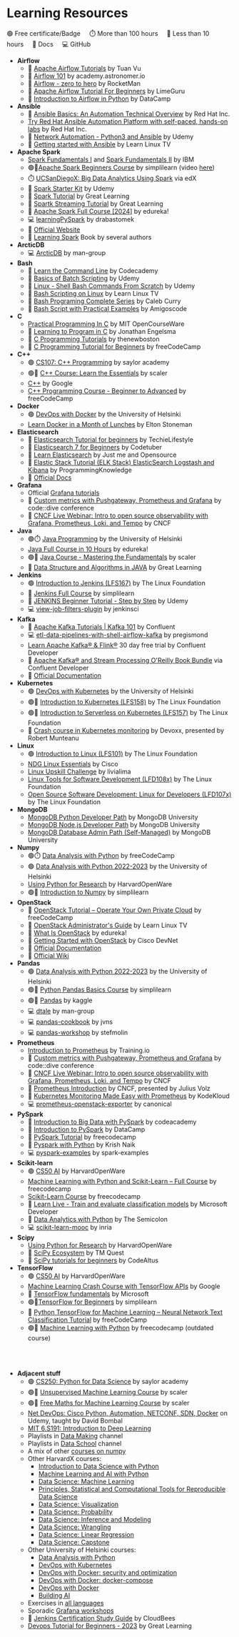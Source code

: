 # Learning Resources

🟢 Free certificate/Badge&nbsp;&nbsp;&nbsp;&nbsp;&nbsp;⏱️ More than 100 hours&nbsp;&nbsp;&nbsp;&nbsp;&nbsp;🤷 Less than 10 hours&nbsp;&nbsp;&nbsp;&nbsp;&nbsp;📖 Docs&nbsp;&nbsp;&nbsp;&nbsp;&nbsp;💻 GitHub

* __Airflow__
    * 🤷 [Apache Airflow Tutorials](https://www.youtube.com/playlist?list=PLYizQ5FvN6pvIOcOd6dFZu3lQqc6zBGp2) by Tuan Vu
    * 🤷 [Airflow 101](https://academy.astronomer.io/path/airflow-101) by academy.astronomer.io
    * 🤷 [Airflow - zero to hero](https://www.youtube.com/playlist?list=PLcoE64orFoVsyzbvfgiY5iNKo30fJ4IWm) by RocketMan
    * 🤷 [Apache Airflow Tutorial For Beginners](https://www.youtube.com/playlist?list=PL0Uw5OUr1nQgSQYQRB2_wyukpZ39cerxW) by LimeGuru
    * 🤷 [Introduction to Airflow in Python](https://app.datacamp.com/learn/courses/introduction-to-airflow-in-python) by DataCamp
* __Ansible__
    * 🤷 [Ansible Basics: An Automation Technical Overview](https://www.redhat.com/en/services/training/do007-ansible-essentials-simplicity-automation-technical-overview) by Red Hat Inc.
    * [Try Red Hat Ansible Automation Platform with self-paced, hands-on labs](https://www.redhat.com/en/engage/redhat-ansible-automation-202108061218?intcmp=7013a000003Sq0iAAC) by Red Hat Inc.
    * 🤷 [Network Automation - Python3 and Ansible](https://www.classcentral.com/course/udemy-network-automation-python3-and-ansible-feb--27664) by Udemy
    * 🤷 [Getting started with Ansible](https://www.youtube.com/playlist?list=PLT98CRl2KxKEUHie1m24-wkyHpEsa4Y70) by Learn Linux TV
* __Apache Spark__
    * [Spark Fundamentals I](https://www.classcentral.com/course/cognitive-class-spark-fundamentals-i-118518) and [Spark Fundamentals II](https://www.classcentral.com/course/cognitive-class-spark-fundamentals-ii-118543) by IBM
    * 🟢🤷[Apache Spark Beginners Course](https://www.simplilearn.com/learn-apache-spark-basics-free-course-skillup) by simplilearn (video [here](https://www.youtube.com/watch?v=dJOvUK2D6_w))
    * ⏱️ [UCSanDiegoX: Big Data Analytics Using Spark](https://www.edx.org/learn/big-data/the-university-of-california-san-diego-big-data-analytics-using-spark) via edX
    * 🤷 [Spark Starter Kit](https://www.udemy.com/course/sparkstarterkit/) by Udemy
    * 🤷 [Spark Tutorial](https://www.youtube.com/watch?v=zC9cnh8rJd0) by Great Learning
    * 🤷 [Spartk Streaming Tutorial](https://www.youtube.com/watch?v=rv9A7Y8qLOI) by Great Learning
    * 🤷 [Apache Spark Full Course [2024]](https://www.youtube.com/watch?v=xDEzSxlsUpU) by edureka!
    * 💻 [learningPySpark](https://github.com/drabastomek/learningPySpark) by drabastomek
    * 📖 [Official Website](https://spark.apache.org/docs/latest/)
    * 📖 [Learning Spark](https://pages.databricks.com/rs/094-YMS-629/images/LearningSpark2.0.pdf) Book by several authors
* __ArcticDB__
    * 💻 [ArcticDB](https://github.com/man-group/ArcticDBk) by man-group
* __Bash__
    * 🤷 [Learn the Command Line](https://www.codecademy.com/learn/learn-the-command-line) by Codecademy
    * 🤷 [Basics of Batch Scripting](https://www.udemy.com/course/basics-of-batch-scripting/) by Udemy
    * 🤷 [Linux - Shell Bash Commands From Scratch](https://www.udemy.com/course/bash-linux-command-from-scratch/) by Udemy
    * 🤷 [Bash Scripting on Linux](https://www.youtube.com/playlist?list=PLT98CRl2KxKGj-VKtApD8-zCqSaN2mD4w) by Learn Linux TV
    * 🤷 [Bash Programing Complete Series](https://www.youtube.com/playlist?list=PL_c9BZzLwBRLKiaJzaY4xdiBVz7j5fHgB) by Caleb Curry
    * 🤷 [Bash Script with Practical Examples](https://www.youtube.com/watch?v=TPRSJbtfK4M) by Amigoscode
* __C__
    * [Practical Programming In C](https://ocw.mit.edu/courses/6-087-practical-programming-in-c-january-iap-2010/) by MIT OpenCourseWare
    * 🤷 [Learning to Program in C](https://www.youtube.com/playlist?list=PLkB3phqR3X40reMCBYSoNUPbDvM4kybMs) by Jonathan Engelsma
    * 🤷 [C Programming Tutorials](https://www.youtube.com/playlist?list=PL6gx4Cwl9DGAKIXv8Yr6nhGJ9Vlcjyymq) by thenewboston
    * 🤷 [C Programming Tutorial for Beginners](https://www.youtube.com/watch?v=KJgsSFOSQv0) by freeCodeCamp
* __C++__
    * 🟢 [CS107: C++ Programming](https://learn.saylor.org/course/view.php?id=65) by saylor academy
    * 🟢🤷 [C++ Course: Learn the Essentials](https://www.scaler.com/topics/course/cpp-beginners/) by scaler
    * [C++](https://developers.google.com/edu/c++) by Google
    * [C++ Programming Course - Beginner to Advanced](https://www.youtube.com/watch?v=8jLOx1hD3_o) by freeCodeCamp
* __Docker__
    * 🟢 [DevOps with Docker](https://devopswithdocker.com/) by the University of Helsinki
    * [Learn Docker in a Month of Lunches](https://www.youtube.com/playlist?list=PLXl_isu8qxvmDOAnUkG5x16LzBzGzY_Ww) by Elton Stoneman
* __Elasticsearch__
    * 🤷 [Elasticsearch Tutorial for beginners](https://www.youtube.com/playlist?list=PLGZAAioH7ZlO7AstL9PZrqalK0fZutEXF) by TechieLifestyle
    * 🤷 [Elasticsearch 7 for Beginners](https://www.youtube.com/playlist?list=PLa6iDxjj_9qVaf5CsXWP-GAgZoVwKowjx) by Codetuber
    * 🤷 [Learn Elasticsearch](https://www.youtube.com/playlist?list=PL34sAs7_26wOgpqMW_0_E95k9tq2VkMOZ) by Just me and Opensource
    * 🤷 [Elastic Stack Tutorial (ELK Stack) ElasticSearch Logstash and Kibana](https://www.youtube.com/playlist?list=PLS1QulWo1RIYkDHcPXUtH4sqvQQMH3_TN) by ProgrammingKnowledge
    * 📖 [Official Docs](https://www.elastic.co/docs)
* __Grafana__
    * Official [Grafana tutorials](https://grafana.com/tutorials/)
    * 🤷 [Custom metrics with Pushgateway, Prometheus and Grafana](https://www.youtube.com/watch?v=w_jvj0QKrec) by code::dive conference
    * 🤷 [CNCF Live Webinar: Intro to open source observability with Grafana, Prometheus, Loki, and Tempo](https://www.youtube.com/watch?v=y5_pyqSxe5w) by CNCF
* __Java__
    * 🟢⏱️ [Java Programming](https://java-programming.mooc.fi/) by the University of Helsinki
    * [Java Full Course in 10 Hours](https://www.youtube.com/watch?v=hBh_CC5y8-s) by edureka!
    * 🟢🤷 [Java Course - Mastering the Fundamentals](https://www.scaler.com/topics/course/java-beginners/) by scaler
    * 🤷 [Data Structure and Algorithms in JAVA](https://www.youtube.com/watch?v=OWCao3Ul6n4) by Great Learning
* __Jenkins__
    * 🟢 [Introduction to Jenkins (LFS167)](https://training.linuxfoundation.org/training/introduction-to-jenkins-lfs167/) by The Linux Foundation
    * 🤷 [Jenkins Full Course](https://www.youtube.com/watch?v=FX322RVNGj4) by simplilearn   
    * 🤷 [JENKINS Beginner Tutorial - Step by Step](https://www.udemy.com/course/jenkins-beginner-tutorial-step-by-step/) by Udemy
    * 💻 [view-job-filters-plugin](https://github.com/jenkinsci/view-job-filters-plugin) by jenkinsci
* __Kafka__
    * 🤷 [Apache Kafka Tutorials | Kafka 101](https://www.youtube.com/playlist?list=PLa7VYi0yPIH0KbnJQcMv5N9iW8HkZHztH) by Confluent
    * 💻 [etl-data-pipelines-with-shell-airflow-kafka](https://github.com/pregismond/etl-data-pipelines-with-shell-airflow-kafka) by pregismond
    * [Learn Apache Kafka® & Flink®](https://developer.confluent.io/courses/#fundamentals) 30 day free trial by Confluent Developer
    * 📖 [Apache Kafka® and Stream Processing O'Reilly Book Bundle](https://www.confluent.io/apache-kafka-stream-processing-book-bundle/) via Confluent Developer
    * 📖 [Official Documentation](https://kafka.apache.org/documentation/)
* __Kubernetes__
    * 🟢 [DevOps with Kubernetes](https://devopswithkubernetes.com/) by the University of Helsinki
    * 🟢🤷 [Introduction to Kubernetes (LFS158)](https://training.linuxfoundation.org/training/introduction-to-kubernetes/) by The Linux Foundation
    * 🟢🤷 [Introduction to Serverless on Kubernetes (LFS157)](https://training.linuxfoundation.org/training/introduction-to-serverless-on-kubernetes-lfs157/) by The Linux Foundation
    * 🤷 [Crash course in Kubernetes monitoring](https://www.youtube.com/watch?v=dId543PzSsU) by Devoxx, presented by Robert Munteanu
* __Linux__
    * 🟢 [Introduction to Linux (LFS101)](https://training.linuxfoundation.org/training/introduction-to-linux/) by The Linux Foundation
    * [NDG Linux Essentials](https://www.netacad.com/courses/os-it/ndg-linux-essentials) by Cisco
    * [Linux Upskill Challenge](https://linuxupskillchallenge.org/) by livialima
    * [Linux Tools for Software Development (LFD108x)](https://training.linuxfoundation.org/training/linux-tools-for-software-development-lfd108x/) by The Linux Foundation
    * [Open Source Software Development: Linux for Developers (LFD107x)](https://training.linuxfoundation.org/training/open-source-software-development-linux-for-developers-lfd107x/) by The Linux Foundation
* __MongoDB__
    * [MongoDB Python Developer Path](https://learn.mongodb.com/learning-paths/mongodb-python-developer-path) by MongoDB University
    * [MongoDB Node.js Developer Path](https://learn.mongodb.com/learning-paths/mongodb-nodejs-developer-path) by MongoDB University
    * [MongoDB Database Admin Path (Self-Managed)](https://learn.mongodb.com/learning-paths/mongodb-database-admin-self-managed-path) by MongoDB University
* __Numpy__
    * 🟢⏱️ [Data Analysis with Python](https://www.freecodecamp.org/learn/data-analysis-with-python/) by freeCodeCamp
    * 🟢 [Data Analysis with Python 2022-2023](https://courses.mooc.fi/org/uh-cs/courses/dap-22) by the University of Helsinki
    * [Using Python for Research](https://pll.harvard.edu/course/using-python-research) by HarvardOpenWare
    * 🟢🤷 [Introduction to Numpy](https://www.simplilearn.com/learn-numpy-basics-free-course-skillup) by simplilearn 
* __OpenStack__
    * 🤷 [OpenStack Tutorial – Operate Your Own Private Cloud](https://www.youtube.com/watch?v=_gWfFEuert8) by freeCodeCamp
    * 🤷 [OpenStack Administrator's Guide](https://www.youtube.com/playlist?list=PLT98CRl2KxKHCPoR1nHmG2Tl5Q4r1-aiJ) by Learn Linux TV
    * 🤷 [What Is OpenStack](https://www.youtube.com/watch?v=Kfj5XiNdJN0) by edureka!
    * 🤷 [Getting Started with OpenStack](https://www.youtube.com/watch?v=ecc2KzjBoO8) by Cisco DevNet
    *  📖 [Official Documentation](https://docs.openstack.org/install-guide/)
    *  📖 [Official Wiki](https://wiki.openstack.org/wiki/Main_Page)
* __Pandas__
    * 🟢 [Data Analysis with Python 2022-2023](https://courses.mooc.fi/org/uh-cs/courses/dap-22) by the University of Helsinki
    * 🟢🤷 [Python Pandas Basics Course](https://www.simplilearn.com/free-python-panda-basics-course-skillup) by simplilearn 
    * 🟢🤷 [Pandas](https://www.kaggle.com/learn/pandas) by kaggle
    * 💻 [dtale](https://github.com/man-group/dtale) by man-group
    * 💻 [pandas-cookbook](https://github.com/jvns/pandas-cookbook) by jvns
    * 💻 [pandas-workshop](https://github.com/stefmolin/pandas-workshop) by stefmolin
* __Prometheus__
    * [Introduction to Prometheus](https://robustperception.teachable.com/p/introduction-to-prometheus) by Training.io
    * 🤷 [Custom metrics with Pushgateway, Prometheus and Grafana](https://www.youtube.com/watch?v=w_jvj0QKrec) by code::dive conference
    * 🤷 [CNCF Live Webinar: Intro to open source observability with Grafana, Prometheus, Loki, and Tempo](https://www.youtube.com/watch?v=y5_pyqSxe5w) by CNCF
    * 🤷 [Prometheus Introduction](https://www.youtube.com/watch?v=PzFUwBflXYc) by CNCF, presented by Julius Volz
    * 🤷 [Kubernetes Monitoring Made Easy with Prometheus](https://www.youtube.com/watch?v=6xmWr7p5TE0) by KodeKloud
    * 💻 [prometheus-openstack-exporter](https://github.com/canonical/prometheus-openstack-exporter) by canonical
* __PySpark__
    * 🤷 [Introduction to Big Data with PySpark](https://www.codecademy.com/learn/big-data-pyspark) by codeacademy
    * 🤷 [Introduction to PySpark](https://app.datacamp.com/learn/courses/introduction-to-pyspark) by DataCamp
    * 🤷 [PySpark Tutorial](https://www.youtube.com/watch?v=_C8kWso4ne4) by freecodecamp
    * 🤷 [Pyspark with Python](https://www.youtube.com/playlist?list=PLZoTAELRMXVNjiiawhzZ0afHcPvC8jpcg) by Krish Naik
    * 💻 [pyspark-examples](https://github.com/spark-examples/pyspark-examples) by spark-examples
* __Scikit-learn__
    * 🟢 [CS50 AI](https://cs50.harvard.edu/ai/2024) by HarvardOpenWare
    * [Machine Learning with Python and Scikit-Learn – Full Course](https://www.youtube.com/watch?v=hDKCxebp88A) by freecodecamp
    * [Scikit-Learn Course](https://www.youtube.com/watch?v=pqNCD_5r0IU) by freecodecamp
    * 🤷 [Learn Live - Train and evaluate classification models](https://www.youtube.com/watch?v=sgv1Q46Tdmw) by Microsoft Developer
    * 🤷 [Data Analytics with Python](https://www.youtube.com/playlist?list=PLVBorYCcu-xWBPu3o73uj2FJ_7dp6g-pr) by The Semicolon
    * 💻 [scikit-learn-mooc](https://inria.github.io/scikit-learn-mooc/) by inria
* __Scipy__
    * [Using Python for Research](https://pll.harvard.edu/course/using-python-research) by HarvardOpenWare
    * 🤷 [SciPy Ecosystem](https://www.youtube.com/playlist?list=PLSE7WKf_qqo3-ZCrwqlwXC7si3ZBa0OOs) by TM Quest
    * 🤷 [SciPy tutorials for beginners](https://www.youtube.com/playlist?list=PL1A5nGiCuuctkzARw3rfKIKUJEmby3X14) by CodeAltus
* __TensorFlow__
    * 🟢 [CS50 AI](https://cs50.harvard.edu/ai/2024) by HarvardOpenWare
    * [Machine Learning Crash Course with TensorFlow APIs](https://developers.google.com/machine-learning/crash-course) by Google
    * 🤷 [TensorFlow fundamentals](https://learn.microsoft.com/en-us/training/paths/tensorflow-fundamentals/) by Microsoft
    * 🟢🤷[TensorFlow for Beginners](https://www.simplilearn.com/learn-tensorflow-basics-free-course-skillup) by simplilearn
    * 🤷 [Python TensorFlow for Machine Learning – Neural Network Text Classification Tutorial](https://www.youtube.com/watch?v=VtRLrQ3Ev-U) by freeCodeCamp
    * 🟢🤷 [Machine Learning with Python](https://www.freecodecamp.org/learn/machine-learning-with-python/) by freecodecamp (outdated course)
<br>
<br>

* __Adjacent stuff__
    * 🟢 [CS250: Python for Data Science](https://learn.saylor.org/course/view.php?id=504) by saylor academy
    * 🟢🤷 [Unsupervised Machine Learning Course](https://www.scaler.com/topics/course/free-unsupervised-learning-course/) by scaler
    * 🟢🤷 [Free Maths for Machine Learning Course](https://www.scaler.com/topics/course/mathematics-for-machine-learning-free-course/) by scaler
    * [Net DevOps: Cisco Python, Automation, NETCONF, SDN, Docker](https://www.classcentral.com/course/udemy-net-devops-cisco-python-automation-netconf--23388) on Udemy, taught by David Bombal
    * [MIT 6.S191: Introduction to Deep Learning](https://www.youtube.com/playlist?list=PLtBw6njQRU-rwp5__7C0oIVt26ZgjG9NI)
    * Playlists in [Data Making](https://www.youtube.com/@DataMaking) channel
    * Playlists in [Data School](https://www.youtube.com/@dataschool) channel
    * A mix of other [courses on numpy](https://www.classcentral.com/report/best-numpy-courses/)
    * Other HarvardX courses:
        * [Introduction to Data Science with Python](https://pll.harvard.edu/course/introduction-data-science-python)
        * [Machine Learning and AI with Python](https://pll.harvard.edu/course/machine-learning-and-ai-python)
        * [Data Science: Machine Learning](https://pll.harvard.edu/course/data-science-machine-learning)
        * [Principles, Statistical and Computational Tools for Reproducible Data Science](https://pll.harvard.edu/course/principles-statistical-and-computational-tools-reproducible-data-science)
        * [Data Science: Visualization](https://pll.harvard.edu/course/data-science-visualization)
        * [Data Science: Probability](https://pll.harvard.edu/course/data-science-probability)
        * [Data Science: Inference and Modeling](https://pll.harvard.edu/course/data-science-inference-and-modeling)
        * [Data Science: Wrangling](https://pll.harvard.edu/course/data-science-wrangling)
        * [Data Science: Linear Regression](https://pll.harvard.edu/course/data-science-linear-regression)
        * [Data Science: Capstone](https://pll.harvard.edu/course/data-science-capstone)
    * Other University of Helsinki courses:
        * [Data Analysis with Python](https://studies.helsinki.fi/courses/course-implementation/otm-9a470a08-fc15-4ad1-b92f-ef4b70baeb0d)
        * [DevOps with Kubernetes](https://studies.helsinki.fi/courses/course-implementation/otm-a3afed42-efa2-41af-9930-d607fc5e2808)
        * [DevOps with Docker: security and optimization](https://studies.helsinki.fi/courses/course-implementation/otm-1e549e07-4e17-409c-af95-ae416c09432c)
        * [DevOps with Docker: docker-compose](https://studies.helsinki.fi/courses/course-implementation/otm-fd5749b8-f04e-466a-9211-3aa1f1053ebb)
        * [DevOps with Docker](https://studies.helsinki.fi/courses/course-implementation/otm-453eea43-dcc0-422b-93fb-a7bf98c1d685)
        * [Building AI](https://buildingai.elementsofai.com/)
    * Exercises in [all languages](https://exercism.org/)
    * Sporadic [Grafana workshops](https://grafana.com/workshops/)
    * 📖 [Jenkins Certification Study Guide](https://assets.ctfassets.net/vtn4rfaw6n2j/5DKkuDJnrXmtUpnDEPSTjV/e6cd2f05853cf243d4e41408c3f428fb/cje_study_guide_final.pdf) by CloudBees
    * [Devops Tutorial for Beginners - 2023](https://www.youtube.com/watch?v=K2Vrz_eINU8) by Great Learning
    

